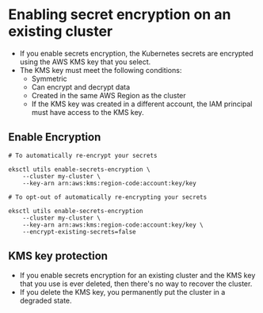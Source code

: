 # Enabling secret encryption on an existing cluster
- If you enable secrets encryption, the Kubernetes secrets are encrypted using the AWS KMS key that you select. 
- The KMS key must meet the following conditions:
    - Symmetric
    - Can encrypt and decrypt data
    - Created in the same AWS Region as the cluster
    - If the KMS key was created in a different account, the IAM principal must have access to the KMS key.

## Enable Encryption
````
# To automatically re-encrypt your secrets

eksctl utils enable-secrets-encryption \
    --cluster my-cluster \
    --key-arn arn:aws:kms:region-code:account:key/key

# To opt-out of automatically re-encrypting your secrets

eksctl utils enable-secrets-encryption 
    --cluster my-cluster \
    --key-arn arn:aws:kms:region-code:account:key/key \
    --encrypt-existing-secrets=false
````

## KMS key protection
- If you enable secrets encryption for an existing cluster and the KMS key that you use is ever deleted, then there's no way to recover the cluster. 
- If you delete the KMS key, you permanently put the cluster in a degraded state.